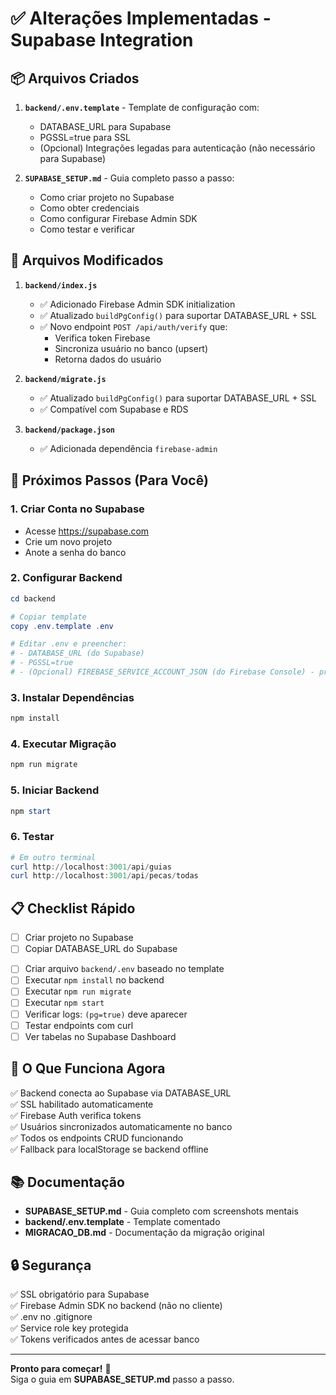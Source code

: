 # ✅ Alterações Implementadas - Supabase Integration

## 📦 Arquivos Criados

1. **`backend/.env.template`** - Template de configuração com:
   - DATABASE_URL para Supabase
   - PGSSL=true para SSL
   - (Opcional) Integrações legadas para autenticação (não necessário para Supabase)

2. **`SUPABASE_SETUP.md`** - Guia completo passo a passo:
   - Como criar projeto no Supabase
   - Como obter credenciais
   - Como configurar Firebase Admin SDK
   - Como testar e verificar

## 🔧 Arquivos Modificados

1. **`backend/index.js`**
   - ✅ Adicionado Firebase Admin SDK initialization
   - ✅ Atualizado `buildPgConfig()` para suportar DATABASE_URL + SSL
   - ✅ Novo endpoint `POST /api/auth/verify` que:
     - Verifica token Firebase
     - Sincroniza usuário no banco (upsert)
     - Retorna dados do usuário

2. **`backend/migrate.js`**
   - ✅ Atualizado `buildPgConfig()` para suportar DATABASE_URL + SSL
   - ✅ Compatível com Supabase e RDS

3. **`backend/package.json`**
   - ✅ Adicionada dependência `firebase-admin`

## 🚀 Próximos Passos (Para Você)

### 1. Criar Conta no Supabase
- Acesse https://supabase.com
- Crie um novo projeto
- Anote a senha do banco

### 2. Configurar Backend
```powershell
cd backend

# Copiar template
copy .env.template .env

# Editar .env e preencher:
# - DATABASE_URL (do Supabase)
# - PGSSL=true
# - (Opcional) FIREBASE_SERVICE_ACCOUNT_JSON (do Firebase Console) - preencher apenas se precisar do Firebase Admin
```

### 3. Instalar Dependências
```powershell
npm install
```

### 4. Executar Migração
```powershell
npm run migrate
```

### 5. Iniciar Backend
```powershell
npm start
```

### 6. Testar
```powershell
# Em outro terminal
curl http://localhost:3001/api/guias
curl http://localhost:3001/api/pecas/todas
```

## 📋 Checklist Rápido

- [ ] Criar projeto no Supabase
- [ ] Copiar DATABASE_URL do Supabase
<!-- Firebase-specific checklist removed -->
- [ ] Criar arquivo `backend/.env` baseado no template
- [ ] Executar `npm install` no backend
- [ ] Executar `npm run migrate`
- [ ] Executar `npm start`
- [ ] Verificar logs: `(pg=true)` deve aparecer
- [ ] Testar endpoints com curl
- [ ] Ver tabelas no Supabase Dashboard

## 🎯 O Que Funciona Agora

✅ Backend conecta ao Supabase via DATABASE_URL  
✅ SSL habilitado automaticamente  
✅ Firebase Auth verifica tokens  
✅ Usuários sincronizados automaticamente no banco  
✅ Todos os endpoints CRUD funcionando  
✅ Fallback para localStorage se backend offline  

## 📚 Documentação

- **SUPABASE_SETUP.md** - Guia completo com screenshots mentais
- **backend/.env.template** - Template comentado
- **MIGRACAO_DB.md** - Documentação da migração original

## 🔒 Segurança

✅ SSL obrigatório para Supabase  
✅ Firebase Admin SDK no backend (não no cliente)  
✅ .env no .gitignore  
✅ Service role key protegida  
✅ Tokens verificados antes de acessar banco  

---

**Pronto para começar!** 🎉  
Siga o guia em **SUPABASE_SETUP.md** passo a passo.
